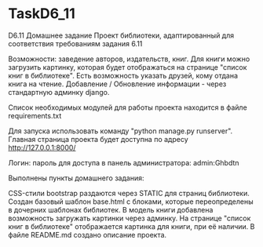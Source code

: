 # TaskD6_11
D6.11 Домашнее задание
Проект библиотеки, адаптированный для соответствия требованиям задания 6.11

Возможности: заведение авторов, издательств, книг. Для книги можно загрузить картинку, которая будет отображаться на странице "список книг в библиотеке". Есть возможность указать друзей, кому отдана книга на чтение. Добавление / Обновление информации - через стандартную админку django.

Список необходимых модулей для работы проекта находится в файле requirements.txt

Для запуска использовать команду "python manage.py runserver". Главная страница проекта будет доступна по адресу http://127.0.0.1:8000/

Логин: пароль для доступа в панель администратора: admin:Ghbdtn

Выполнены пункты домашнего задания:

CSS-стили bootstrap раздаются через STATIC для страниц библиотеки.
Создан базовый шаблон base.html с блоками, которые переопределены в дочерних шаблонах библиотек.
В модель книги добавлена возможность загружать картинки через админку. На странице "список книг в библиотеке" отображается картинка для книги, при её наличии.
В файле README.md создано описание проекта.
